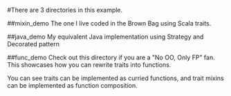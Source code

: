 #There are 3 directories in this example.

##mixin_demo
The one I live coded in the Brown Bag using Scala traits.

##java_demo
My equivalent Java implementation using Strategy and Decorated pattern
  
##func_demo
Check out this directory if you are a "No OO, Only FP" fan. This showcases how you can rewrite traits into functions.
 
You can see traits can be implemented as curried functions, and trait mixins can be implemented as function composition.
